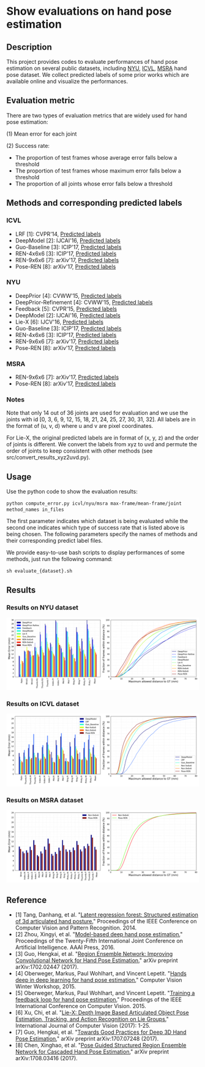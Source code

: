 # Show evaluations on hand pose estimation

## Description
This project provides codes to evaluate performances of hand pose estimation on several public datasets, including [NYU](http://cims.nyu.edu/~tompson/NYU_Hand_Pose_Dataset.htm), [ICVL](http://www.iis.ee.ic.ac.uk/~dtang/hand.html), [MSRA](https://www.microsoft.com/en-us/research/people/yichenw/?from=http%3A%2F%2Fresearch.microsoft.com%2Fen-us%2Fpeople%2Fyichenw%2F) hand pose dataset. We collect predicted labels of some prior works which are available online and visualize the performances.

## Evaluation metric
There are two types of evaluation metrics that are widely used for hand pose estimation:

(1) Mean error for each joint

(2) Success rate:
 - The proportion of test frames whose average error falls below a threshold
 - The proportion of test frames whose maximum error falls below a threshold
 - The proportion of all joints whose error falls below a threshold

## Methods and corresponding predicted labels
### ICVL
- LRF \[1\]: CVPR'14, [Predicted labels](http://www.iis.ee.ic.ac.uk/~dtang/dataset/Results.tar.gz)
- DeepModel \[2\]: IJCAI'16, [Predicted labels](http://xingyizhou.xyz/IJCAI16_ICVL.txt)
- Guo-Baseline \[3\]: ICIP'17, [Predicted labels](https://github.com/guohengkai/region-ensemble-network/blob/master/results/icvl_basic.txt)
- REN-4x6x6 \[3\]: ICIP'17, [Predicted labels](https://github.com/guohengkai/region-ensemble-network/blob/master/results/icvl_ren_4x6x6.txt)
- REN-9x6x6 \[7\]: arXiv'17, [Predicted labels](https://github.com/guohengkai/region-ensemble-network/blob/master/results/icvl_ren_9x6x6.txt)
- Pose-REN \[8\]: arXiv'17, [Predicted labels](https://github.com/xinghaochen/awesome-hand-pose-estimation/tree/master/evaluation/results/icvl/arXiv17_ICVL_Pose_REN.txt)

### NYU
- DeepPrior \[4\]: CVWW'15, [Predicted labels](https://www.tugraz.at/fileadmin/user_upload/Institute/ICG/Downloads/team_lepetit/3d_hand_pose/CVWW15_ICVL_Prior.txt)
- DeepPrior-Refinement \[4\]: CVWW'15, [Predicted labels](https://www.tugraz.at/fileadmin/user_upload/Institute/ICG/Downloads/team_lepetit/3d_hand_pose/CVWW15_ICVL_Prior-Refinement.txt)
- Feedback \[5\]: CVPR'15, [Predicted labels](https://www.tugraz.at/fileadmin/user_upload/Institute/ICG/Downloads/team_lepetit/3d_hand_pose/ICCV15_NYU_Feedback.txt)
- DeepModel \[2\]: IJCAI'16, [Predicted labels](http://xingyizhou.xyz/IJCAI16_NYU.txt)
- Lie-X \[6\]: IJCV'16, [Predicted labels](https://web.bii.a-star.edu.sg/~xuchi/Lie-X/lie_hand_jnts_estm_result.txt)
- Guo-Baseline \[3\]: ICIP'17, [Predicted labels](https://github.com/guohengkai/region-ensemble-network/blob/master/results/nyu_basic.txt)
- REN-4x6x6 \[3\]: ICIP'17, [Predicted labels](https://github.com/guohengkai/region-ensemble-network/blob/master/results/nyu_ren_4x6x6.txt)
- REN-9x6x6 \[7\]: arXiv'17, [Predicted labels](https://github.com/guohengkai/region-ensemble-network/blob/master/results/nyu_ren_9x6x6.txt)
- Pose-REN \[8\]: arXiv'17, [Predicted labels](https://github.com/xinghaochen/awesome-hand-pose-estimation/tree/master/evaluation/results/nyu/arXiv17_NYU_Pose_REN.txt)

### MSRA
- REN-9x6x6 \[7\]: arXiv'17, [Predicted labels](https://github.com/guohengkai/region-ensemble-network/blob/master/results/msra_ren_9x6x6.txt)
- Pose-REN \[8\]: arXiv'17, [Predicted labels](https://github.com/xinghaochen/awesome-hand-pose-estimation/tree/master/evaluation/results/msra/arXiv17_MSRA_Pose_REN.txt)

### Notes
Note that only 14 out of 36 joints are used for evaluation and we use the joints with id [0, 3, 6, 9, 12, 15, 18, 21, 24, 25, 27, 30, 31, 32]. All labels are in the format of (u, v, d) where u and v are pixel coordinates.

For Lie-X, the original predicted labels are in format of (x, y, z) and the order of joints is different. We convert the labels from xyz to uvd and permute the order of joints to keep consistent with other methods (see src/convert_results_xyz2uvd.py).

## Usage
Use the python code to show the evaluation results:
```
python compute_error.py icvl/nyu/msra max-frame/mean-frame/joint method_names in_files
```
The first parameter indicates which dataset is being evaluated while the second one indicates which type of success rate that is listed above is being chosen. The following parameters specify the names of methods and their corresponding predict label files.

We provide easy-to-use bash scripts to display performances of some methods, just run the following command:
```
sh evaluate_{dataset}.sh
```
## Results
### Results on NYU dataset
![figures/nyu_error_bar.png](figures/nyu_error.png)

### Results on ICVL dataset
![figures/icvl_error_bar.png](figures/icvl_error.png)

### Results on MSRA dataset
![figures/msra_error_bar.png](figures/msra_error.png)

## Reference
- \[1\] Tang, Danhang, et al. "[Latent regression forest: Structured estimation of 3d articulated hand posture.](http://www.iis.ee.ic.ac.uk/dtang/cvpr_14.pdf)" Proceedings of the IEEE Conference on Computer Vision and Pattern Recognition. 2014.
- \[2\] Zhou, Xingyi, et al. "[Model-based deep hand pose estimation.](http://xingyizhou.xyz/zhou2016model.pdf)" Proceedings of the Twenty-Fifth International Joint Conference on Artificial Intelligence. AAAI Press, 2016.
- \[3\] Guo, Hengkai, et al. "[Region Ensemble Network: Improving Convolutional Network for Hand Pose Estimation.](https://arxiv.org/pdf/1702.02447.pdf)" arXiv preprint arXiv:1702.02447 (2017).
- \[4\] Oberweger, Markus, Paul Wohlhart, and Vincent Lepetit. "[Hands deep in deep learning for hand pose estimation.](https://arxiv.org/pdf/1502.06807)" Computer Vision Winter Workshop, 2015.
- \[5\] Oberweger, Markus, Paul Wohlhart, and Vincent Lepetit. "[Training a feedback loop for hand pose estimation.](https://arxiv.org/pdf/1609.09698)" Proceedings of the IEEE International Conference on Computer Vision. 2015.
- \[6\] Xu, Chi, et al. "[Lie-X: Depth Image Based Articulated Object Pose Estimation, Tracking, and Action Recognition on Lie Groups.](https://arxiv.org/pdf/1609.03773)" International Journal of Computer Vision (2017): 1-25.
- \[7\] Guo, Hengkai, et al. "[Towards Good Practices for Deep 3D Hand Pose Estimation.](https://arxiv.org/pdf/1707.07248.pdf)" arXiv preprint arXiv:1707.07248 (2017).
- \[8\] Chen, Xinghao, et al. "[Pose Guided Structured Region Ensemble Network for Cascaded Hand Pose Estimation.](https://arxiv.org/pdf/1708.03416)" arXiv preprint arXiv:1708.03416 (2017).
